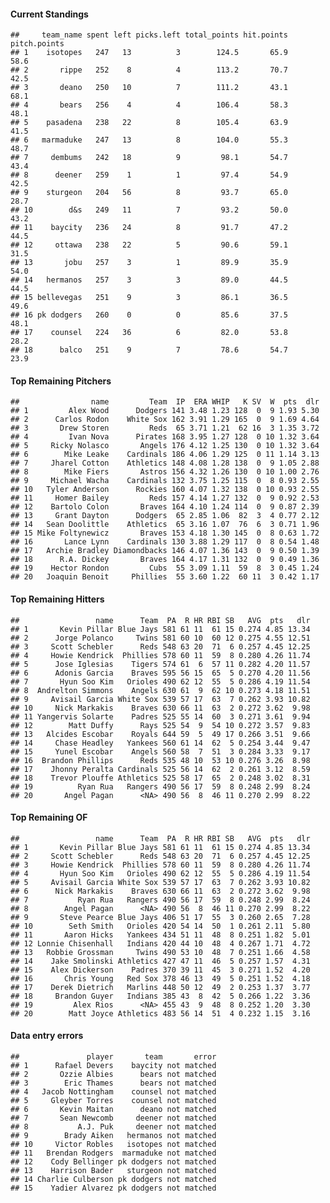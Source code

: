 #### Current Standings

    ##     team_name spent left picks.left total_points hit.points pitch.points
    ## 1    isotopes   247   13          3        124.5       65.9         58.6
    ## 2       rippe   252    8          4        113.2       70.7         42.5
    ## 3       deano   250   10          7        111.2       43.1         68.1
    ## 4       bears   256    4          4        106.4       58.3         48.1
    ## 5    pasadena   238   22          8        105.4       63.9         41.5
    ## 6   marmaduke   247   13          8        104.0       55.3         48.7
    ## 7     dembums   242   18          9         98.1       54.7         43.4
    ## 8      deener   259    1          1         97.4       54.9         42.5
    ## 9    sturgeon   204   56          8         93.7       65.0         28.7
    ## 10        d&s   249   11          7         93.2       50.0         43.2
    ## 11    baycity   236   24          8         91.7       47.2         44.5
    ## 12     ottawa   238   22          5         90.6       59.1         31.5
    ## 13       jobu   257    3          1         89.9       35.9         54.0
    ## 14   hermanos   257    3          3         89.0       44.5         44.5
    ## 15 bellevegas   251    9          3         86.1       36.5         49.6
    ## 16 pk dodgers   260    0          0         85.6       37.5         48.1
    ## 17    counsel   224   36          6         82.0       53.8         28.2
    ## 18      balco   251    9          7         78.6       54.7         23.9

#### Top Remaining Pitchers

    ##                name         Team  IP  ERA WHIP   K SV  W  pts  dlr
    ## 1         Alex Wood      Dodgers 141 3.48 1.23 128  0  9 1.93 5.30
    ## 2      Carlos Rodon    White Sox 162 3.91 1.29 165  0  9 1.69 4.64
    ## 3       Drew Storen         Reds  65 3.71 1.21  62 16  3 1.35 3.72
    ## 4         Ivan Nova      Pirates 168 3.95 1.27 128  0 10 1.32 3.64
    ## 5     Ricky Nolasco       Angels 176 4.12 1.25 130  0 10 1.32 3.64
    ## 6        Mike Leake    Cardinals 186 4.06 1.29 125  0 11 1.14 3.13
    ## 7     Jharel Cotton    Athletics 148 4.08 1.28 138  0  9 1.05 2.88
    ## 8        Mike Fiers       Astros 156 4.32 1.26 130  0 10 1.00 2.76
    ## 9     Michael Wacha    Cardinals 132 3.75 1.25 115  0  8 0.93 2.55
    ## 10   Tyler Anderson      Rockies 160 4.07 1.32 138  0 10 0.93 2.55
    ## 11     Homer Bailey         Reds 157 4.14 1.27 132  0  9 0.92 2.53
    ## 12    Bartolo Colon       Braves 164 4.10 1.24 114  0  9 0.87 2.39
    ## 13     Grant Dayton      Dodgers  65 2.85 1.06  82  3  4 0.77 2.12
    ## 14   Sean Doolittle    Athletics  65 3.16 1.07  76  6  3 0.71 1.96
    ## 15 Mike Foltynewicz       Braves 153 4.18 1.30 145  0  8 0.63 1.72
    ## 16       Lance Lynn    Cardinals 130 3.88 1.29 117  0  8 0.54 1.48
    ## 17   Archie Bradley Diamondbacks 146 4.07 1.36 143  0  9 0.50 1.39
    ## 18      R.A. Dickey       Braves 164 4.17 1.31 132  0  9 0.49 1.36
    ## 19    Hector Rondon         Cubs  55 3.09 1.11  59  8  3 0.45 1.24
    ## 20   Joaquin Benoit     Phillies  55 3.60 1.22  60 11  3 0.42 1.17

#### Top Remaining Hitters

    ##                 name      Team  PA  R HR RBI SB   AVG  pts   dlr
    ## 1       Kevin Pillar Blue Jays 581 61 11  61 15 0.274 4.85 13.34
    ## 2      Jorge Polanco     Twins 581 60 10  60 12 0.275 4.55 12.51
    ## 3     Scott Schebler      Reds 548 63 20  71  6 0.257 4.45 12.25
    ## 4     Howie Kendrick  Phillies 578 60 11  59  8 0.280 4.26 11.74
    ## 5      Jose Iglesias    Tigers 574 61  6  57 11 0.282 4.20 11.57
    ## 6      Adonis Garcia    Braves 595 56 15  65  5 0.270 4.20 11.56
    ## 7       Hyun Soo Kim   Orioles 490 62 12  55  5 0.286 4.19 11.54
    ## 8  Andrelton Simmons    Angels 630 61  9  62 10 0.273 4.18 11.51
    ## 9     Avisail Garcia White Sox 539 57 17  63  7 0.262 3.93 10.82
    ## 10     Nick Markakis    Braves 630 66 11  63  2 0.272 3.62  9.98
    ## 11 Yangervis Solarte    Padres 525 55 14  60  3 0.271 3.61  9.94
    ## 12        Matt Duffy      Rays 525 54  9  54 10 0.272 3.57  9.83
    ## 13   Alcides Escobar    Royals 644 59  5  49 17 0.266 3.51  9.66
    ## 14     Chase Headley   Yankees 560 61 14  62  5 0.254 3.44  9.47
    ## 15     Yunel Escobar    Angels 560 58  7  51  3 0.284 3.33  9.17
    ## 16  Brandon Phillips      Reds 535 48 10  53 10 0.276 3.26  8.98
    ## 17    Jhonny Peralta Cardinals 525 56 14  62  2 0.261 3.12  8.59
    ## 18    Trevor Plouffe Athletics 525 58 17  65  2 0.248 3.02  8.31
    ## 19          Ryan Rua   Rangers 490 56 17  59  8 0.248 2.99  8.24
    ## 20       Angel Pagan      <NA> 490 56  8  46 11 0.270 2.99  8.22

#### Top Remaining OF

    ##                 name      Team  PA  R HR RBI SB   AVG  pts   dlr
    ## 1       Kevin Pillar Blue Jays 581 61 11  61 15 0.274 4.85 13.34
    ## 2     Scott Schebler      Reds 548 63 20  71  6 0.257 4.45 12.25
    ## 3     Howie Kendrick  Phillies 578 60 11  59  8 0.280 4.26 11.74
    ## 4       Hyun Soo Kim   Orioles 490 62 12  55  5 0.286 4.19 11.54
    ## 5     Avisail Garcia White Sox 539 57 17  63  7 0.262 3.93 10.82
    ## 6      Nick Markakis    Braves 630 66 11  63  2 0.272 3.62  9.98
    ## 7           Ryan Rua   Rangers 490 56 17  59  8 0.248 2.99  8.24
    ## 8        Angel Pagan      <NA> 490 56  8  46 11 0.270 2.99  8.22
    ## 9       Steve Pearce Blue Jays 406 51 17  55  3 0.260 2.65  7.28
    ## 10        Seth Smith   Orioles 420 54 14  50  1 0.261 2.11  5.80
    ## 11       Aaron Hicks   Yankees 434 51 11  48  8 0.251 1.82  5.01
    ## 12 Lonnie Chisenhall   Indians 420 44 10  48  4 0.267 1.71  4.72
    ## 13   Robbie Grossman     Twins 490 53 10  48  7 0.251 1.66  4.58
    ## 14    Jake Smolinski Athletics 427 47 11  46  5 0.257 1.57  4.31
    ## 15    Alex Dickerson    Padres 370 39 11  45  3 0.271 1.52  4.20
    ## 16       Chris Young   Red Sox 378 46 13  49  5 0.251 1.52  4.18
    ## 17    Derek Dietrich   Marlins 448 50 12  49  2 0.253 1.37  3.77
    ## 18     Brandon Guyer   Indians 385 43  8  42  5 0.266 1.22  3.36
    ## 19         Alex Rios      <NA> 455 43  9  48  8 0.252 1.20  3.30
    ## 20        Matt Joyce Athletics 483 56 14  51  4 0.232 1.15  3.16

#### Data entry errors

    ##               player       team       error
    ## 1      Rafael Devers    baycity not matched
    ## 2       Ozzie Albies      bears not matched
    ## 3        Eric Thames      bears not matched
    ## 4   Jacob Nottingham    counsel not matched
    ## 5     Gleyber Torres    counsel not matched
    ## 6       Kevin Maitan      deano not matched
    ## 7       Sean Newcomb     deener not matched
    ## 8           A.J. Puk     deener not matched
    ## 9        Brady Aiken   hermanos not matched
    ## 10     Victor Robles   isotopes not matched
    ## 11   Brendan Rodgers  marmaduke not matched
    ## 12    Cody Bellinger pk dodgers not matched
    ## 13    Harrison Bader   sturgeon not matched
    ## 14 Charlie Culberson pk dodgers not matched
    ## 15    Yadier Alvarez pk dodgers not matched
